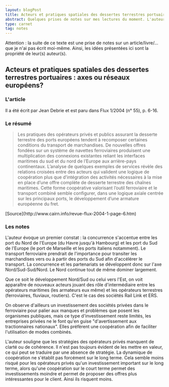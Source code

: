 ```yaml
---
layout: blogPost
title: Acteurs et pratiques spatiales des dessertes terrestres portuaires - axes ou réseaux européens?
abstract: Quelques prises de notes sur mes lectures du moment. L'auteur tente de mettre en avant certaines pratiques des acteurs du transport (coopération, investissements,...). Les exemples considérés sont plutôt issus du transport ferroviaire. 
type: carnet
tag: notes
---
```


Attention &#58; la suite de ce texte est une prise de notes sur un article/livre/... que je n'ai pas écrit moi-même. Ainsi, les idées présentées ici sont la propriété de leur(s) auteur(s).

## Acteurs et pratiques spatiales des dessertes terrestres portuaires : axes ou réseaux européens?

### L'article

Il a été écrit par Jean Debrie et est paru dans Flux 1/2004 (n° 55), p. 6-16.


### Le résumé

<blockquote cite="http://www.cairn.info/revue-flux-2004-1-page-6.htm">
	Les pratiques des opérateurs privés et publics assurant la desserte terrestre des ports européens tendent à recomposer certaines 
	conditions du transport de marchandises. De nouvelles offres fondées sur un système de navettes ferroviaires produisent une multiplication 
	des connexions existantes reliant les interfaces maritimes du sud et du nord de l’Europe aux arrière-pays continentaux. L’analyse de quelques 
	exemples de services révèle des relations croisées entre des acteurs qui valident une logique de coopération plus que d’intégration des 
	activités nécessaires à la mise en place d’une offre complète de desserte terrestre des chaînes maritimes. Cette forme coopérative valorisant 
	l’outil ferroviaire et le transport combiné semble configurer, dans une logique axiale centrée sur les principaux ports, le développement 
	d’une armature européenne du fret.
</blockquote>
[Source](http://www.cairn.info/revue-flux-2004-1-page-6.htm)

### Les notes

L'auteur évoque un premier constat : la concurrence s'accentue entre les port du Nord de l'Europe (du Havre jusqu'à Hambourg) et les port du Sud de 
l'Europe (le port de Marseille et les ports italiens notamment). Le transport ferroviaire prendrait de l'importance pour transiter les marchandises vers ou 
à partir des ports du Sud afin d'accélérer le transport. La concurrence et les partenariats se développent donc sur l'axe Nord/Sud-Sud/Nord.
Le Nord continue tout de même dominer largement.

Que ce soit le développement Nord/Sud ou celui vers l'Est, on voit apparaître de nouveaux acteurs jouant des rôle d'intermédiaire entre les opérateurs
maritimes (les armateurs eux même) et les opérateurs terrestres (ferroviaires, fluviaux, routiers). C'est le cas des sociétés Rail Link et ERS.

On observe d'ailleurs un investissement des sociétés privées dans le ferroviaire pour palier aux manques et problèmes que posent les organismes publiques, mais 
 ce type d'investissement reste limités, les entreprises privées ne le font qu'en guise "d'avertissement aux tractionnaires nationaux". Elles préfèrent une coopération
 afin de faciliter l'utilisation de modes combinés.

L'auteur souligne que les stratégies des opérateurs privés manquent de clarté ou de cohérence. Il n'est pas toujours évident de les mettre en 
valeur, ce qui peut se traduire par une absence de stratégie. La dynamique de coopération ne s'établit pas forcément sur le long terme. Cela 
semble moins risqué pour les opérateurs privés qu'un investissement important sur le long terme, alors qu'une coopération sur le court terme 
permet des investissements moindre et permet de proposer des offres plus intéressantes pour le client. Ainsi ils risquent moins.






